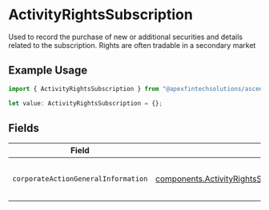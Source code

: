 # ActivityRightsSubscription

Used to record the purchase of new or additional securities and details related to the subscription. Rights are often tradable in a secondary market

## Example Usage

```typescript
import { ActivityRightsSubscription } from "@apexfintechsolutions/ascend-sdk/models/components";

let value: ActivityRightsSubscription = {};
```

## Fields

| Field                                                                                                                                                            | Type                                                                                                                                                             | Required                                                                                                                                                         | Description                                                                                                                                                      |
| ---------------------------------------------------------------------------------------------------------------------------------------------------------------- | ---------------------------------------------------------------------------------------------------------------------------------------------------------------- | ---------------------------------------------------------------------------------------------------------------------------------------------------------------- | ---------------------------------------------------------------------------------------------------------------------------------------------------------------- |
| `corporateActionGeneralInformation`                                                                                                                              | [components.ActivityRightsSubscriptionCorporateActionGeneralInformation](../../models/components/activityrightssubscriptioncorporateactiongeneralinformation.md) | :heavy_minus_sign:                                                                                                                                               | Common fields for corporate actions                                                                                                                              |